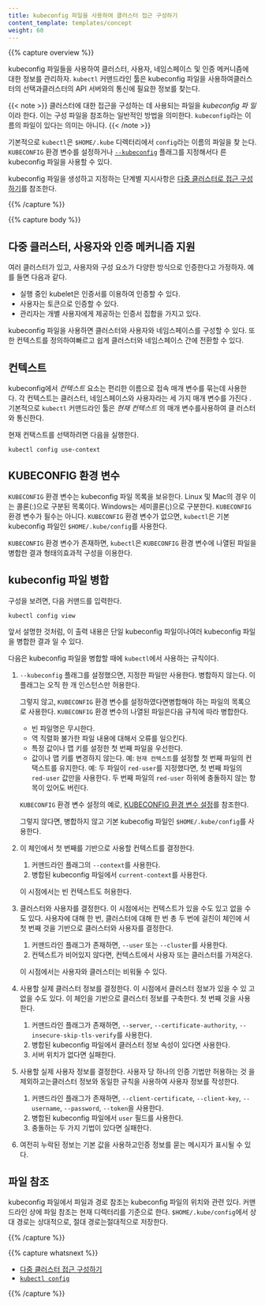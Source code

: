 ```yaml
---
title: kubeconfig 파일을 사용하여 클러스터 접근 구성하기
content_template: templates/concept
weight: 60
---
```


{{% capture overview %}}

kubeconfig 파일들을 사용하여 클러스터, 사용자, 네임스페이스 및 인증 메커니즘에
대한 정보를 관리하자. `kubectl` 커맨드라인 툴은 kubeconfig 파일을 사용하여클러스
터의 선택과클러스터의 API 서버와의 통신에 필요한 정보를 찾는다.

{{< note >}} 클러스터에 대한 접근을 구성하는 데 사용되는 파일을 _kubeconfig 파
일_ 이라 한다. 이는 구성 파일을 참조하는 일반적인 방법을 의미한다.
`kubeconfig`라는 이름의 파일이 있다는 의미는 아니다. {{< /note >}}

기본적으로 `kubectl`은 `$HOME/.kube` 디렉터리에서 `config`라는 이름의 파일을 찾
는다. `KUBECONFIG` 환경 변수를 설정하거나
[`--kubeconfig`](/docs/reference/generated/kubectl/kubectl/) 플래그를 지정해서다
른 kubeconfig 파일을 사용할 수 있다.

kubeconfig 파일을 생성하고 지정하는 단계별 지시사항은
[다중 클러스터로 접근 구성하기](/ko/docs/tasks/access-application-cluster/configure-access-multiple-clusters/)를
참조한다.

{{% /capture %}}

{{% capture body %}}

## 다중 클러스터, 사용자와 인증 메커니즘 지원

여러 클러스터가 있고, 사용자와 구성 요소가 다양한 방식으로 인증한다고 가정하자.
예를 들면 다음과 같다.

- 실행 중인 kubelet은 인증서를 이용하여 인증할 수 있다.
- 사용자는 토큰으로 인증할 수 있다.
- 관리자는 개별 사용자에게 제공하는 인증서 집합을 가지고 있다.

kubeconfig 파일을 사용하면 클러스터와 사용자와 네임스페이스를 구성할 수 있다. 또
한 컨텍스트를 정의하여빠르고 쉽게 클러스터와 네임스페이스 간에 전환할 수 있다.

## 컨텍스트

kubeconfig에서 _컨텍스트_ 요소는 편리한 이름으로 접속 매개 변수를 묶는데 사용한
다. 각 컨텍스트는 클러스터, 네임스페이스와 사용자라는 세 가지 매개 변수를 가진다
. 기본적으로 `kubectl` 커맨드라인 툴은 _현재 컨텍스트_ 의 매개 변수를사용하여 클
러스터와 통신한다.

현재 컨택스트를 선택하려면 다음을 실행한다.

```
kubectl config use-context
```

## KUBECONFIG 환경 변수

`KUBECONFIG` 환경 변수는 kubeconfig 파일 목록을 보유한다. Linux 및 Mac의 경우 이
는 콜론(:)으로 구분된 목록이다. Windows는 세미콜론(;)으로 구분한다. `KUBECONFIG`
환경 변수가 필수는 아니다. `KUBECONFIG` 환경 변수가 없으면, `kubectl`은 기본
kubeconfig 파일인 `$HOME/.kube/config`를 사용한다.

`KUBECONFIG` 환경 변수가 존재하면, `kubectl`은 `KUBECONFIG` 환경 변수에 나열된
파일을 병합한 결과 형태의효과적 구성을 이용한다.

## kubeconfig 파일 병합

구성을 보려면, 다음 커맨드를 입력한다.

```shell
kubectl config view
```

앞서 설명한 것처럼, 이 출력 내용은 단일 kubeconfig 파일이나여러 kubeconfig 파일
을 병합한 결과 일 수 있다.

다음은 kubeconfig 파일을 병합할 때에 `kubectl`에서 사용하는 규칙이다.

1. `--kubeconfig` 플래그를 설정했으면, 지정한 파일만 사용한다. 병합하지 않는다.
   이 플래그는 오직 한 개 인스턴스만 허용한다.

   그렇지 않고, `KUBECONFIG` 환경 변수를 설정하였다면병합해야 하는 파일의 목록으
   로 사용한다. `KUBECONFIG` 환경 변수의 나열된 파일은다음 규칙에 따라 병합한다.

   - 빈 파일명은 무시한다.
   - 역 직렬화 불가한 파일 내용에 대해서 오류를 일으킨다.
   - 특정 값이나 맵 키를 설정한 첫 번째 파일을 우선한다.
   - 값이나 맵 키를 변경하지 않는다. 예: `현재 컨텍스트`를 설정할 첫 번째 파일의
     컨택스트를 유지한다. 예: 두 파일이 `red-user`를 지정했다면, 첫 번째 파일의
     `red-user` 값만을 사용한다. 두 번째 파일의 `red-user` 하위에 충돌하지 않는
     항목이 있어도 버린다.

   `KUBECONFIG` 환경 변수 설정의 예로,
   [KUBECONFIG 환경 변수 설정](/ko/docs/tasks/access-application-cluster/configure-access-multiple-clusters/#kubeconfig-환경-변수-설정)를
   참조한다.

   그렇지 않다면, 병합하지 않고 기본 kubecofig 파일인 `$HOME/.kube/config`를 사
   용한다.

1. 이 체인에서 첫 번째를 기반으로 사용할 컨텍스트를 결정한다.

   1. 커맨드라인 플래그의 `--context`를 사용한다.
   1. 병합된 kubeconfig 파일에서 `current-context`를 사용한다.

   이 시점에서는 빈 컨텍스트도 허용한다.

1. 클러스터와 사용자를 결정한다. 이 시점에서는 컨텍스트가 있을 수도 있고 없을 수
   도 있다. 사용자에 대해 한 번, 클러스터에 대해 한 번 총 두 번에 걸친이 체인에
   서 첫 번째 것을 기반으로 클러스터와 사용자를 결정한다.

   1. 커맨드라인 플래그가 존재하면, `--user` 또는 `--cluster`를 사용한다.
   1. 컨텍스트가 비어있지 않다면, 컨텍스트에서 사용자 또는 클러스터를 가져온다.

   이 시점에서는 사용자와 클러스터는 비워둘 수 있다.

1. 사용할 실제 클러스터 정보를 결정한다. 이 시점에서 클러스터 정보가 있을 수 있
   고 없을 수도 있다. 이 체인을 기반으로 클러스터 정보를 구축한다. 첫 번째 것을
   사용한다.

   1. 커맨드라인 플래그가 존재하면, `--server`, `--certificate-authority`,
      `--insecure-skip-tls-verify`를 사용한다.
   1. 병합된 kubeconfig 파일에서 클러스터 정보 속성이 있다면 사용한다.
   1. 서버 위치가 없다면 실패한다.

1. 사용할 실제 사용자 정보를 결정한다. 사용자 당 하나의 인증 기법만 허용하는 것
   을 제외하고는클러스터 정보와 동일한 규칙을 사용하여 사용자 정보를 작성한다.

   1. 커맨드라인 플래그가 존재하면, `--client-certificate`, `--client-key`,
      `--username`, `--password`, `--token`을 사용한다.
   1. 병합된 kubeconfig 파일에서 `user` 필드를 사용한다.
   1. 충돌하는 두 가지 기법이 있다면 실패한다.

1. 여전히 누락된 정보는 기본 값을 사용하고인증 정보를 묻는 메시지가 표시될 수 있
   다.

## 파일 참조

kubeconfig 파일에서 파일과 경로 참조는 kubeconfig 파일의 위치와 관련 있다. 커맨
드라인 상에 파일 참조는 현재 디렉터리를 기준으로 한다. `$HOME/.kube/config`에서
상대 경로는 상대적으로, 절대 경로는절대적으로 저장한다.

{{% /capture %}}

{{% capture whatsnext %}}

- [다중 클러스터 접근 구성하기](/ko/docs/tasks/access-application-cluster/configure-access-multiple-clusters/)
- [`kubectl config`](/docs/reference/generated/kubectl/kubectl-commands#config)

{{% /capture %}}

